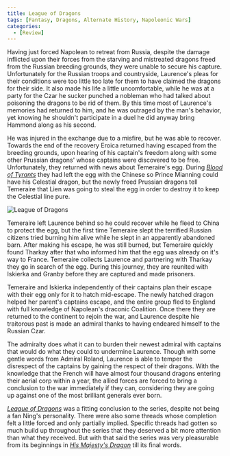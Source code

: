```yaml
---
title: League of Dragons
tags: [Fantasy, Dragons, Alternate History, Napoleonic Wars]
categories:
  - [Review]
---
```

Having just forced Napolean to retreat from Russia, despite the damage inflicted upon their forces from the starving and mistreated dragons freed from the Russian breeding grounds, they were unable to secure his capture.  Unfortunately for the Russian troops and countryside, Laurence's pleas for their conditions were too little too late for them to have claimed the dragons for their side.  It also made his life a little uncomfortable, while he was at a party for the Czar he sucker punched a nobleman who had talked about poisoning the dragons to be rid of them.  By this time most of Laurence's memories had returned to him, and he was outraged by the man's behavior, yet knowing he shouldn't participate in a duel he did anyway bring Hammond along as his second.

He was injured in the exchange due to a misfire, but he was able to recover.<!-- more -->  Towards the end of the recovery Eroica returned having escaped from the breeding grounds, upon hearing of his captain's freedom along with some other Prussian dragons' whose captains were discovered to be free.  Unfortunately, they returned with news about Temeraire's egg.  During [_Blood of Tyrants_](https://www.amazon.com/gp/product/0345522907/ref=as_li_tl?ie=UTF8&tag=mysite009e-20&camp=1789&creative=9325&linkCode=as2&creativeASIN=0345522907&linkId=1901833b7a0374e256008280b1ce35d4) they had left the egg with the Chinese so Prince Mianning could have his Celestial dragon, but the newly freed Prussian dragons tell Temeraire that Lien was going to steal the egg in order to destroy it to keep the Celestial line pure.<div class="embedded-image-right"><img src="https://images-na.ssl-images-amazon.com/images/I/61K5p3-sQJL._SX342_.jpg" alt="League of Dragons" style="max-height: 300px; max-width: 300px"/></div>

Temeraire left Laurence behind so he could recover while he fleed to China to protect the egg, but the first time Temeraire slept the terrified Russian citizens tried burning him alive while he slept in an apparently abandoned barn.  After making his escape, he was still burned, but Temeraire quickly found Tharkay after that who informed him that the egg was already on it's way to France.  Temeraire collects Laurence and partnering with Tharkay they go in search of the egg.  During this journey, they are reunited with Iskierka and Granby before they are captured and made prisoners.

Temeraire and Iskierka independently of their captains plan their escape with their egg only for it to hatch mid-escape.  The newly hatched dragon helped her parent's captains escape, and the entire group fled to England with full knowledge of Napolean's draconic Coalition.  Once there they are returned to the continent to rejoin the war, and Laurence despite hie traitorous past is made an admiral thanks to having endeared himself to the Russian Czar.

The admiralty does what it can to burden their newest admiral with captains that would do what they could to undermine Laurence.  Though with some gentle words from Admiral Roland, Laurence is able to temper the disrespect of the captains by gaining the respect of their dragons.  With the knowledge that the French will have almost four thousand dragons entering their aerial corp within a year, the allied forces are forced to bring a conclusion to the war immediately if they can, considering they are going up against one of the most brilliant generals ever born.

[_League of Dragons_](https://www.amazon.com/gp/product/0345522931/ref=as_li_tl?ie=UTF8&tag=mysite009e-20&camp=1789&creative=9325&linkCode=as2&creativeASIN=0345522931&linkId=901965e81bacf0fe21d2a19cbadc5612) was a fitting conclusion to the series, despite not being a fan Ning's personality.  There were also some threads whose completion felt a little forced and only partially implied. Specific threads had gotten so much build up throughout the series that they deserved a bit more attention than what they received.  But with that said the series was very pleasurable from its beginnings in [_His Majesty's Dragon_](https://www.amazon.com/gp/product/0345481283/ref=as_li_tl?ie=UTF8&camp=1789&creative=9325&creativeASIN=0345481283&linkCode=as2&tag=mysite009e-20&linkId=6cde67a6da69a9478c278e46771011bc) till its final words.